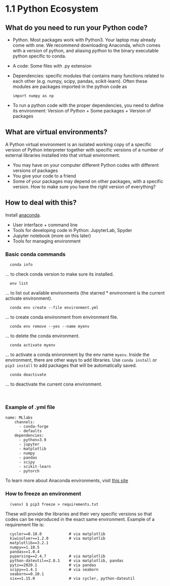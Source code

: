 # 1.1 Python Ecosystem

## What do you need to run your Python code?
- Python. Most packages work with Python3. Your laptop may already come with one. We recommend downloading Anaconda, which comes with a version of python, and aliasing $python$ to the binary executable python specific to conda.

- A code: Some files with .py extension

- Dependencies: specific modules that contains many functions related to each other (e.g. numpy, scipy, pandas, scikit-learn). Often these modules are packages imported in the python code as


      import numpy as np

- To run a python code with the proper dependencies, you need to define its environment: Version of Python + Some packages + Version of packages

## What are virtual environments?
A Python virtual environment is an isolated working copy of a specific version of Python interpreter together with specific versions of a number of external libraries installed into that virtual environment.

- You may have on your computer different Python codes with different versions of packages
- You give your code to a friend
- Some of your packages may depend on other packages, with a specific version. How to make sure you have the right version of everything?

## How to deal with this?
Install [anaconda](https://www.anaconda.com/products/individual).

* User interface + command line
* Tools for developing code in Python: JupyterLab, Spyder
* Jupyter notebook (more on this later)
* Tools for managing environment

### Basic conda commands


      conda info

... to check conda version to make sure its installed.

      env list

... to list out available environments (the starred * environment is the current activate environment).

      conda env create --file environment.yml

... to create conda environment from environment file.

      conda env remove --yes --name myenv

... to delete the conda environment.

      conda activate myenv

... to activate a conda enivronment by the env name `myenv`. Inside the environment, there are other ways to add libraries. Use `conda install` or `pip3 install` to add packages that will be automatically saved.

      conda deactivate

... to deactivate the current cona environment.

<br>

### Example of .yml file
    name: MLlabs
        channels:
          - conda-forge
          - defaults
        dependencies:
          - python=3.9
          - jupyter
          - matplotlib
          - numpy
          - pandas
          - scipy
          - scikit-learn
          - pytorch

To learn more about Anaconda environments, visit [this site](https://docs.conda.io/projects/conda/en/latest/user-guide/tasks/manage-environments.html)

### How to freeze an environment

      (venv) $ pip3 freeze > requirements.txt

These will provide the libraries and their very specific versions so that codes can be reproduced in the exact same environment. Example of a requirement file is:

      cycler==0.10.0            # via matplotlib
      kiwisolver==1.2.0         # via matplotlib
      matplotlib==3.2.1
      numpy==1.18.5
      pandas==1.0.4
      pyparsing==2.4.7          # via matplotlib
      python-dateutil==2.8.1    # via matplotlib, pandas
      pytz==2020.1              # via pandas
      scipy==1.4.1              # via seaborn
      seaborn==0.10.1
      six==1.15.0               # via cycler, python-dateutil



